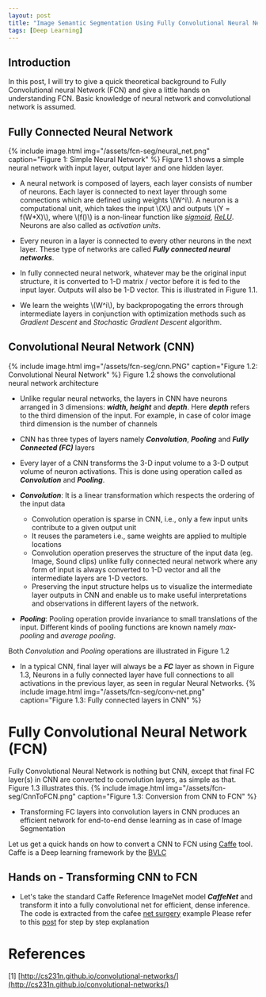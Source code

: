 ```yaml
---
layout: post
title: "Image Semantic Segmentation Using Fully Convolutional Neural Network"
tags: [Deep Learning]
---
```


<script type="text/x-mathjax-config">
MathJax.Hub.Config({
  tex2jax: {inlineMath: [['$','$'], ['\\(','\\)']]}
});
</script>
<script src="/vendor/MathJax/MathJax.js?config=TeX-AMS_HTML"></script>

<ul id="toc"></ul>

## Introduction
In this post, I will try to give a quick theoretical background to Fully Convolutional neural Network (FCN)
and give a little hands on understanding FCN. Basic knowledge of neural network and convolutional network is assumed.

## Fully Connected Neural Network

{% include image.html img="/assets/fcn-seg/neural_net.png" caption="Figure 1: Simple Neural Network" %}
Figure 1.1 shows a simple neural network with input layer, output layer and one hidden layer.

* A neural network is composed of layers, each layer consists of number of neurons.
Each layer is  connected to next layer through some connections which are defined using weights \\(W^i\\).
A neuron is a computational unit, which takes the input \\(X\\) and outputs \\(Y = f(W\*X)\\), where \\(f()\\) is a non-linear function
like [_sigmoid_](https://en.wikipedia.org/wiki/Sigmoid_function), [_ReLU_](https://en.wikipedia.org/wiki/Rectifier_(neural_networks)). Neurons are also called as _activation units_.

* Every neuron in a layer is connected to every other neurons in the next layer. These type of networks are called
**_Fully connected neural networks_**.

* In fully connected neural network, whatever may be the original input structure, it is converted to 1-D matrix / vector
before it is fed to the input layer. Outputs will also be 1-D vector. This is illustrated in Figure 1.1.

* We learn the weights \\(W^i\\), by backpropogating the errors through intermediate layers in conjunction with
optimization methods such as _Gradient Descent_ and _Stochastic Gradient Descent_ algorithm.


## Convolutional Neural Network (CNN)

{% include image.html img="/assets/fcn-seg/cnn.PNG" caption="Figure 1.2: Convolutional Neural Network" %}
Figure 1.2 shows the convolutional neural network architecture

* Unlike regular neural networks, the layers in CNN have neurons arranged in 3 dimensions: **_width, height_** and **_depth_**.
Here **_depth_** refers to the third dimension of the input. For example, in case of color image third dimension is the number of channels

* CNN has three types of layers namely **_Convolution_**, **_Pooling_** and **_Fully Connected (FC)_** layers

* Every layer of a CNN transforms the 3-D input volume to a 3-D output volume of neuron activations. This is done using operation called as **_Convolution_** and **_Pooling_**.

* **_Convolution_**: It is a linear transformation which respects the ordering of the input data
	- Convolution operation is sparse in CNN, i.e., only a few input units contribute to a
	    given output unit
	- It reuses the parameters i.e., same weights are applied to
	    multiple locations
	- Convolution operation preserves the structure of the input data (eg. Image, Sound clips) unlike fully connected neural
	network where any form of input is always converted to 1-D vector and all the intermediate layers are 1-D vectors.
	- Preserving the input structure helps us to visualize the intermediate layer outputs in CNN and enable us to make useful interpretations and observations in different layers of the network.

* **_Pooling_**: Pooling operation provide invariance to small translations of the input. Different kinds of pooling
functions are known namely _max-pooling_ and _average pooling_.

Both _Convolution_ and _Pooling_ operations are illustrated in Figure 1.2

* In a typical CNN, final layer will always be a **_FC_** layer as shown in Figure 1.3,
Neurons in a fully connected layer have full connections to all activations in the previous layer,
as seen in regular Neural Networks.
{% include image.html img="/assets/fcn-seg/conv-net.png" caption="Figure 1.3: Fully connected layers in CNN" %}

# Fully Convolutional Neural Network (FCN)
Fully Convolutional Neural Network is nothing but CNN, except that final
FC layer(s) in CNN are converted to convolution layers, as simple as that. Figure 1.3 illustrates this.
{% include image.html img="/assets/fcn-seg/CnnToFCN.png" caption="Figure 1.3: Conversion from CNN to FCN" %}

* Transforming FC layers into convolution layers in CNN produces an efficient network for end-to-end dense learning as in
case of Image Segmentation

Let us get a quick hands on how to convert a CNN to FCN using [Caffe](http://caffe.berkeleyvision.org/) tool.
Caffe is a Deep learning framework by the [BVLC](http://bvlc.eecs.berkeley.edu/)

## Hands on - Transforming CNN to FCN
* Let's take the standard Caffe Reference ImageNet model **_CaffeNet_** and transform it into a fully convolutional
net for efficient, dense inference. The code is extracted from the cafee [net surgery](https://github.com/BVLC/caffe/blob/master/examples/net_surgery.ipynb) example
Please refer to this [post](https://nrupatunga.github.io/netsurgery/) for step by step explanation


# References
<a name="Lend"></a>
[1] [http://cs231n.github.io/convolutional-networks/](http://cs231n.github.io/convolutional-networks/)
